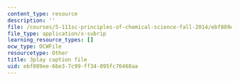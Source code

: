 ```yaml
---
content_type: resource
description: ''
file: /courses/5-111sc-principles-of-chemical-science-fall-2014/ebf889ee66e37c99ff34895fc76468aa_S5UKjrfJiL8.srt
file_type: application/x-subrip
learning_resource_types: []
ocw_type: OCWFile
resourcetype: Other
title: 3play caption file
uid: ebf889ee-66e3-7c99-ff34-895fc76468aa
---
```

